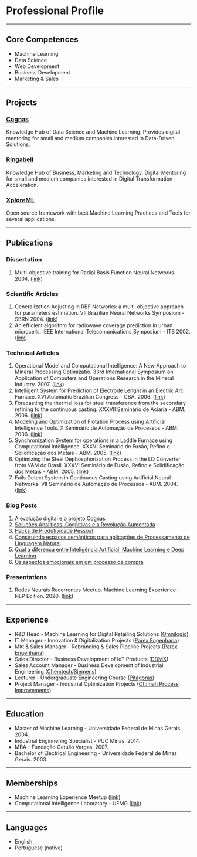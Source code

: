 # Professional Profile

---
## Core Competences 

- Machine Learning
- Data Science
- Web Development
- Business Development
- Marketing & Sales

---
## Projects 

### [Cognas](https://cognas.ai/)

Knowledge Hub of Data Science and Machine Learning. Provides digital mentoring for small and medium companies interested in Data-Driven Solutions.


### [Ringabell](https://ringabell.com.br/)

Knowledge Hub of Business, Marketing and Technology. Digital Mentoring for small and medium companies interested in Digital Transformation Acceleration.


### [XploreML](https://github.com/danieldominguete/XploreML)

Open source framework with best Machine Learning Practices and Tools for several applications.

---
## Publications

### Dissertation

1. Multi-objective training for Radial Basis Function Neural Networks. 2004. ([link](/pdf/MasterThesis_DanielDominguete.PDF)) 

### Scientific Articles

1. Generalization Adjusting in RBF Networks: a multi-objective approach for parameters estimation. VII Brazilian Neural Networks Symposium - SBRN 2004. ([link](/pdf/ArtigoSBRN04_RBF.pdf))
1. An efficient algorithm for radiowave coverage prediction in urban microcells. IEEE International Telecomunications Symposium - ITS 2002. ([link](/pdf/ArtigoRadiowave2002.pdf))
 

### Technical Articles

1. Operational Model and Computational Intelligence: A New Approach to Mineral Processing Optimizatio. 33rd International Symposium on Application of Computers and Operations Research in the Mineral Industry. 2007. ([link](/pdf/Modelo_Operacional_and_Computational_Intelligence.pdf))
1. Intelligent System for Prediction of Electrode Lenght in an Electric Arc Furnace. XVI Automatic Brazilian Congress - CBA. 2006. ([link](/pdf/ArtigoCBA06_Eletrodos.pdf))
1. Forecasting the thermal loss for steel transference from the secondary refining to the continuous casting. XXXVII Seminário de Aciaria - ABM. 2006. ([link](/pdf/ArtigoABM06_RefinoSecundario.pdf))
1. Modeling and Optimization of Flotation Process using Artificial Intelligence Tools. X Seminário de Automação de Processos - ABM. 2006. ([link](/pdf/ArtigoABM06_Flotacao.pdf))
1. Synchronization System for operations in a Laddle Furnace using Computational Intelligence. XXXVI Seminário de Fusão, Refino e Solidificação dos Metais - ABM. 2005. ([link](/pdf/ArtigoABM05_FornoPanela.pdf))
1. Optimizing the Steel Dephosphorization Process in the LD Converter from V&M do Brasil. XXXVI Seminário de Fusão, Refino e Solidificação dos Metais - ABM. 2005. ([link](/pdf/ArtigoABM05_Desfosforacao.pdf)) 
1. Fails Detect System in Continuous Casting using Artificial Neural Networks. VII Seminário de Automação de Processos - ABM. 2004. ([link](/pdf/ArtigoABM04_MLC.pdf))
 
### Blog Posts

1. [A evolução digital e o projeto Cognas](https://medium.com/cognas/a-evolu%C3%A7%C3%A3o-digital-e-o-projeto-cognas-b8f4efb49667)
1. [Soluções Analíticas, Cognitivas e a Revolução Aumentada](https://medium.com/cognas/solu%C3%A7%C3%B5es-anal%C3%ADticas-cognitivas-e-a-revolu%C3%A7%C3%A3o-aumentada-ab3a43d84ab)
1. [Hacks de Produtividade Pessoal](https://medium.com/ringabell-business/hacks-de-produtividade-pessoal-ringabell-19dba86bad7b)
1. [Construindo espaços semânticos para aplicações de Processamento de Linguagem Natural](https://medium.com/power-through-connections/construindo-espa%C3%A7os-sem%C3%A2nticos-para-aplica%C3%A7%C3%B5es-de-processamento-de-linguagem-natural-9dbc3dd06dd7)
1. [Qual a diferença entre Inteligência Artificial, Machine Learning e Deep Learning](https://medium.com/ringabell-business/qual-a-diferen%C3%A7a-entre-intelig%C3%AAncia-artificial-machine-learning-e-deep-learning-ringabell-29796023d860)
1. [Os aspectos emocionais em um processo de compra](https://medium.com/ringabell-business/os-aspectos-emocionais-em-um-processo-de-compra-ringabell-24b1496e31c3)

### Presentations 

1. Redes Neurais Recorrentes Meetup. Machine Learning Experience - NLP Edition. 2020. ([link](https://youtu.be/7hySZ74_EKs))

---
## Experience

- R&D Head - Machine Learning for Digital Retailing Solutions ([Omnilogic](https://omnilogic.ai/))
- IT Manager - Innovation & Digitalization Projects ([Parex Engenharia](https://www.parex.com.br/))
- Mkt & Sales Manager - Rebranding & Sales Pipeline Projects ([Parex Engenharia](https://www.parex.com.br/))
- Sales Director - Business Development of IoT Products ([DDMX](https://ddmx.com.br/))  
- Sales Account Manager - Business Development of Industrial Engineering ([Chemtech/Siemens](http://www.chemtech.com.br/))
- Lecturer - Undergraduate Engineering Course ([Pitágoras](https://www.pitagoras.com.br/))
- Project Manager - Industrial Optimization Projects ([Ottimah Process Improvements](http://www.ottimah.com/site_portugues/index.asp)) 
  
---

## Education

- Master of Machine Learning - Universidade Federal de Minas Gerais. 2004.
- Industrial Enginnering Specialist - PUC Minas. 2014.
- MBA - Fundação Getúlio Vargas. 2007.
- Bachelor of Electrical Engineering - Universidade Federal de Minas Gerais. 2003.    

---

## Memberships

- Machine Learning Experience Meetup ([link](https://www.meetup.com/pt-BR/meetup-machine-Learning-experience/))
- Computational Intelligence Laboratory - UFMG ([link](http://litc.cpdee.ufmg.br/))

---

## Languages

- English
- Portuguese (native) 

